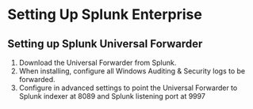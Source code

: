 # Setting Up Splunk Enterprise

## Setting up Splunk Universal Forwarder
1. Download the Universal Forwarder from Splunk.
2. When installing, configure all Windows Auditing & Security logs to be forwarded.
3. Configure in advanced settings to point the Universal Forwarder to Splunk indexer at 8089 and Splunk listening port at 9997
